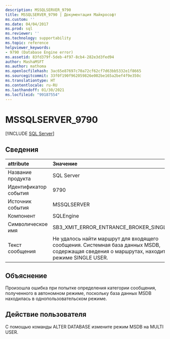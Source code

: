 ```yaml
---
description: MSSQLSERVER_9790
title: MSSQLSERVER_9790 | Документация Майкрософт
ms.custom: ''
ms.date: 04/04/2017
ms.prod: sql
ms.reviewer: ''
ms.technology: supportability
ms.topic: reference
helpviewer_keywords:
- 9790 (Database Engine error)
ms.assetid: 83fd379f-5deb-4f97-8cb4-282e3d3fed94
author: MashaMSFT
ms.author: mathoma
ms.openlocfilehash: 3ac65e87697c70a72cf62cf7d63bb5332e1f8665
ms.sourcegitcommit: 33f0f190f962059826e002be165a2bef4f9e350c
ms.translationtype: HT
ms.contentlocale: ru-RU
ms.lasthandoff: 01/30/2021
ms.locfileid: "99187554"
---
```

# <a name="mssqlserver_9790"></a>MSSQLSERVER_9790
 [!INCLUDE [SQL Server](../../includes/applies-to-version/sqlserver.md)]
  
## <a name="details"></a>Сведения  
  
| attribute | Значение |  
| :-------- | :---- |  
|Название продукта|SQL Server|  
|Идентификатор события|9790|  
|Источник события|MSSQLSERVER|  
|Компонент|SQLEngine|  
|Символическое имя|SB3_XMIT_ERROR_ENTRANCE_BROKER_SINGLE_USER|  
|Текст сообщения|Не удалось найти маршрут для входящего сообщения. Системная база данных MSDB, содержащая сведения о маршрутах, находится в режиме SINGLE USER.|  
  
## <a name="explanation"></a>Объяснение  
Произошла ошибка при попытке определения категории сообщения, полученного в автономном режиме, поскольку база данных MSDB находилась в однопользовательском режиме.  
  
## <a name="user-action"></a>Действие пользователя  
С помощью команды ALTER DATABASE измените режим MSDB на MULTI USER.  
  
